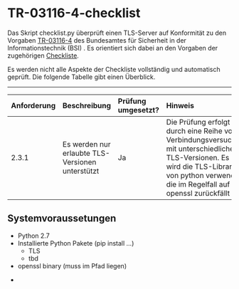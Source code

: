 # TR-03116-4-checklist
Das Skript checklist.py überprüft einen TLS-Server auf Konformität zu den Vorgaben [TR-03116-4](https://www.bsi.bund.de/SharedDocs/Downloads/DE/BSI/Publikationen/TechnischeRichtlinien/TR03116/BSI-TR-03116-4.pdf?__blob=publicationFile&v=2) des Bundesamtes für Sicherheit in der Informationstechnik (BSI) . Es orientiert sich dabei an den Vorgaben der zugehörigen [Checkliste](https://www.bsi.bund.de/SharedDocs/Downloads/DE/BSI/Publikationen/TechnischeRichtlinien/TR03116/TLS-Checkliste.pdf?__blob=publicationFile&v=2).

Es werden nicht alle Aspekte der Checkliste vollständig und automatisch geprüft. Die folgende Tabelle gibt einen Überblick.

----------------------------------------------------
| Anforderung | Beschreibung                                     | Prüfung umgesetzt? | Hinweis                                                                                                                                                                                   |
|:------------|:-------------------------------------------------|:-------------------|:------------------------------------------------------------------------------------------------------------------------------------------------------------------------------------------|
| 2.3.1       | Es werden nur erlaubte TLS-Versionen unterstützt | Ja                 | Die Prüfung erfolgt durch eine Reihe von Verbindungsversuchen mit unterschiedlichen TLS-Versionen. Es wird die TLS-Library von python verwendet, die im Regelfall auf openssl zurückfällt |


## Systemvoraussetungen
* Python 2.7
* Installierte Python Pakete (pip install ...)
  * TLS
  * tbd
* openssl binary (muss im Pfad liegen)
-
